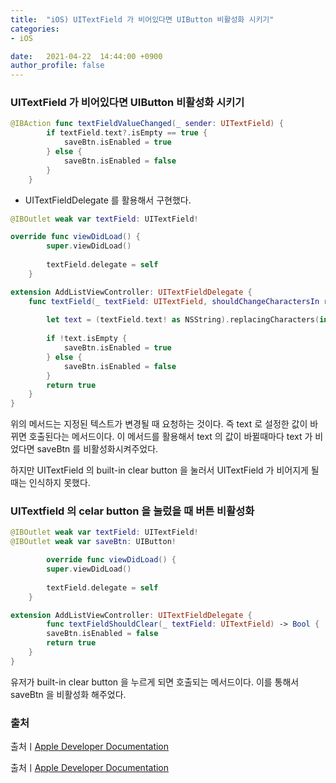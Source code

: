 ```yaml
---
title:  "iOS) UITextField 가 비어있다면 UIButton 비활성화 시키기"
categories:
- iOS

date:   2021-04-22  14:44:00 +0900
author_profile: false
---
```

### UITextField 가 비어있다면 UIButton 비활성화 시키기

```swift
@IBAction func textFieldValueChanged(_ sender: UITextField) {
        if textField.text?.isEmpty == true {
            saveBtn.isEnabled = true
        } else {
            saveBtn.isEnabled = false
        }
    }
```

- UITextFieldDelegate 를 활용해서 구현했다.

```swift
@IBOutlet weak var textField: UITextField!

override func viewDidLoad() {
        super.viewDidLoad()
     
        textField.delegate = self
    }

extension AddListViewController: UITextFieldDelegate {
    func textField(_ textField: UITextField, shouldChangeCharactersIn range: NSRange, replacementString string: String) -> Bool {
        
        let text = (textField.text! as NSString).replacingCharacters(in: range, with: string)
        
        if !text.isEmpty {
            saveBtn.isEnabled = true
        } else {
            saveBtn.isEnabled = false
        }
        return true
    }
}
```

위의 메서드는 지정된 텍스트가 변경될 때 요청하는 것이다. 즉 text 로 설정한 값이 바뀌면 호출된다는 메서드이다. 이 메서드를 활용해서 text 의 값이 바뀔때마다 text 가 비었다면 saveBtn 를 비활성화시켜주었다.

하지만 UITextField 의 built-in clear button 을 눌러서 UITextField 가 비어지게 될 때는 인식하지 못했다.

### UITextfield 의 celar button 을 눌렀을 때 버튼 비활성화

```swift
@IBOutlet weak var textField: UITextField!
@IBOutlet weak var saveBtn: UIButton!

        override func viewDidLoad() {
        super.viewDidLoad()
     
        textField.delegate = self
    }

extension AddListViewController: UITextFieldDelegate {
        func textFieldShouldClear(_ textField: UITextField) -> Bool {
        saveBtn.isEnabled = false
        return true
    }
}
```

유저가 built-in clear button 을 누르게 되면 호출되는 메서드이다. 이를 통해서 saveBtn 을 비활성화 해주었다.

### 출처
출처ㅣ[Apple Developer Documentation](https://developer.apple.com/documentation/uikit/uitextfielddelegate/1619599-textfield)

출처ㅣ[Apple Developer Documentation](https://developer.apple.com/documentation/uikit/uitextfielddelegate/1619594-textfieldshouldclear)
